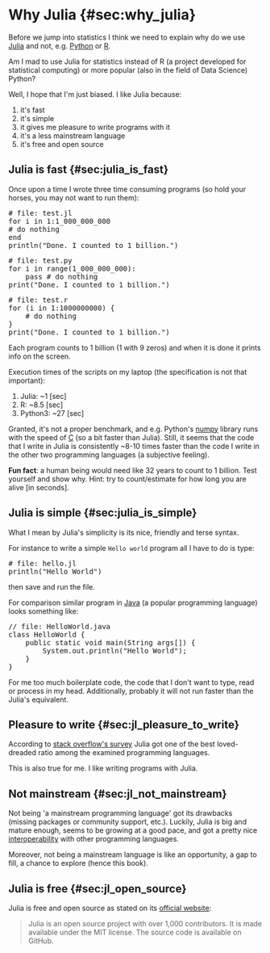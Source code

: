 # Why Julia {#sec:why_julia}

Before we jump into statistics I think we need to explain why do we use [Julia](https://julialang.org/) and not, e.g. [Python](https://www.python.org/) or [R](https://www.r-project.org/).

Am I mad to use Julia for statistics instead of R (a project developed for statistical computing) or more popular (also in the field of Data Science) Python?

Well, I hope that I'm just biased. I like Julia because:

1. it's fast
2. it's simple
3. it gives me pleasure to write programs with it
4. it's a less mainstream language
5. it's free and open source

## Julia is fast {#sec:julia_is_fast}

Once upon a time I wrote three time consuming programs (so hold your horses, you may not want to run them):

<pre>
# file: test.jl
for i in 1:1_000_000_000
# do nothing
end
println("Done. I counted to 1 billion.")
</pre>

<pre>
# file: test.py
for i in range(1_000_000_000):
    pass # do nothing
print("Done. I counted to 1 billion.")
</pre>

<pre>
# file: test.r
for (i in 1:1000000000) {
	# do nothing
}
print("Done. I counted to 1 billion.")
</pre>

Each program counts to 1 billion (1 with 9 zeros) and when it is done it prints info on the screen.

Execution times of the scripts on my laptop (the specification is not that important):

1. Julia: ~1 [sec]
2. R: ~8.5 [sec]
3. Python3: ~27 [sec]

Granted, it's not a proper benchmark, and e.g. Python's [numpy](https://github.com/numpy/numpy) library runs with the speed of [C](https://en.wikipedia.org/wiki/C_(programming_language)) (so a bit faster than Julia). Still, it seems that the code that I write in Julia is consistently ~8-10 times faster than the code I write in the other two programming languages (a subjective feeling).

**Fun fact**: a human being would need like 32 years to count to 1 billion.
Test yourself and show why. Hint: try to count/estimate for how long you are alive [in seconds].

## Julia is simple {#sec:julia_is_simple}

What I mean by Julia's simplicity is its nice, friendly and terse syntax.

For instance to write a simple `Hello world` program all I have to do is type:

<pre>
# file: hello.jl
println("Hello World")
</pre>

then save and run the file.

For comparison similar program in [Java](https://en.wikipedia.org/wiki/Java_(programming_language)) (a popular programming language) looks something like:

<pre>
// file: HelloWorld.java
class HelloWorld {
    public static void main(String args[]) {
        System.out.println("Hello World");
    }
}
</pre>

For me too much boilerplate code, the code that I don't want to type, read or process in my head. Additionally, probably it will not run faster than the Julia's equivalent.

## Pleasure to write {#sec:jl_pleasure_to_write}

According to [stack overflow's survey](https://survey.stackoverflow.co/2022/#section-most-loved-dreaded-and-wanted-programming-scripting-and-markup-languages) Julia got one of the best loved-dreaded ratio among the examined programming languages.

This is also true for me. I like writing programs with Julia.

## Not mainstream {#sec:jl_not_mainstream}

Not being 'a mainstream programming language' got its drawbacks (missing packages or community support, etc.). Luckily, Julia is big and mature enough, seems to be growing at a good pace, and got a pretty nice [interoperability](https://forem.julialang.org/ifihan/interoperability-in-julia-1m26) with other programming languages.

Moreover, not being a mainstream language is like an opportunity, a gap to fill, a chance to explore (hence this book).

## Julia is free {#sec:jl_open_source}

Julia is free and open source as stated on its [official website](https://julialang.org/):

> Julia is an open source project with over 1,000 contributors. It is made available under the MIT license. The source code is available on GitHub.
